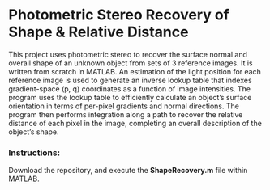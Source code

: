 # Photometric Stereo Recovery of Shape & Relative Distance

This project uses photometric stereo to recover the surface normal and overall shape of an unknown object from sets of 3 reference images.
It is written from scratch in MATLAB. An estimation of the light position for each reference image is used to generate an inverse lookup table that indexes gradient-space (p, q) coordinates as a function of image intensities. The program uses the lookup table to efficiently calculate an object’s surface orientation in terms of per-pixel gradients and normal directions. The program then performs integration along a path to recover the relative distance of each pixel in the image, completing an overall description of the object’s shape.

### Instructions:

Download the repository, and execute the **ShapeRecovery.m** file within MATLAB.
